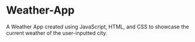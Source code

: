 # Weather-App
A Weather App created using JavaScript, HTML, and CSS to showcase the current weather of the user-inputted city.
